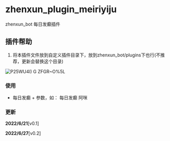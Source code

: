 # zhenxun_plugin_meiriyiju

zhenxun_bot 每日发癫插件


## 插件帮助

1. 将本插件文件放到自定义插件目录下，放到zhenxun_bot/plugins下也行(不推荐，更新会替换这个目录)



![$P2$5WU4I) G ZFGR~O%5L](https://user-images.githubusercontent.com/72912346/175946816-cac67779-fe21-49c2-9f31-3cd5081fad5d.png)


### 使用

- 每日发癫 + 参数，如： 每日发癫 阿咪



### 更新

**2022/6/21**[v0.1]

**2022/6/27**[v0.2]

